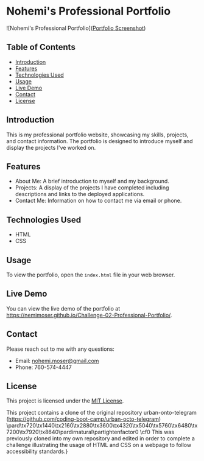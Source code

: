 # Nohemi's Professional Portfolio

![Nohemi's Professional Portfolio]([Portfolio Screenshot](https://github.com/NemiMoser/Challenge-02-Professional-Portfolio/assets/135074383/55da308a-c7e0-4740-a088-d81ede4a9f6b))

## Table of Contents

- [Introduction](#introduction)
- [Features](#features)
- [Technologies Used](#technologies-used)
- [Usage](#usage)
- [Live Demo](#live-demo)
- [Contact](#contact)
- [License](#license)

## Introduction

This is my professional portfolio website, showcasing my skills, projects, and contact information. The portfolio is designed to introduce myself and display the projects I've worked on.

## Features

- About Me: A brief introduction to myself and my background.
- Projects: A display of the projects I have completed including descriptions and links to the deployed applications.
- Contact Me: Information on how to contact me via email or phone.

## Technologies Used

- HTML
- CSS

## Usage

To view the portfolio, open the `index.html` file in your web browser.

## Live Demo

You can view the live demo of the portfolio at https://nemimoser.github.io/Challenge-02-Professional-Portfolio/.

## Contact

Please reach out to me with any questions:

- Email: [nohemi.moser@gmail.com](mailto:nohemi.moser@gmail.com)
- Phone: 760-574-4447

## License

This project is licensed under the [MIT License](LICENSE).

This project contains a clone of the original repository urban-onto-telegram (https://github.com/coding-boot-camp/urban-octo-telegram)\
\pard\tx720\tx1440\tx2160\tx2880\tx3600\tx4320\tx5040\tx5760\tx6480\tx7200\tx7920\tx8640\pardirnatural\partightenfactor0
\cf0 This was previously cloned into my own repository and edited in order to complete a challenge illustrating the usage of HTML and CSS on a webpage to follow accessibility standards.}
